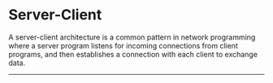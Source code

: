 # Server-Client
A server-client architecture is a common pattern in network programming where a server program listens for incoming connections from client programs, and then establishes a connection with each client to exchange data.

<hr>
